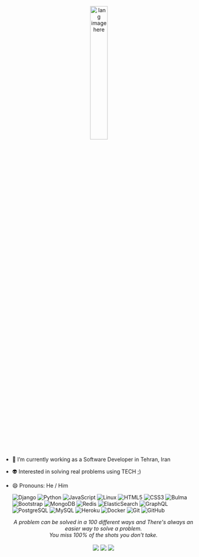 <p align="center"><img width="30%" src="https://github.com/alansmathew/alansmathew/raw/master/lang.gif" alt="lang image here" /></p>


- 🔭 I’m currently working as a Software Developer in Tehran, Iran
- 👽 Interested in solving real problems using TECH ;)
- 😄 Pronouns: He / Him

  ![Django](https://img.shields.io/badge/-Django-black?style=flat-square&logo=django)
  ![Python](https://img.shields.io/badge/-Python-black?style=flat-square&logo=Python)
  ![JavaScript](https://img.shields.io/badge/-JavaScript-black?style=flat-square&logo=javascript)
  ![Linux](https://img.shields.io/badge/-Linux-black?style=flat-square&logo=Linux)
  ![HTML5](https://img.shields.io/badge/-HTML5-E34F26?style=flat-square&logo=html5&logoColor=white)
  ![CSS3](https://img.shields.io/badge/-CSS3-1572B6?style=flat-square&logo=css3)
  ![Bulma](https://img.shields.io/badge/-Bulma-black?style=flat-square&logo=bulma)
  ![Bootstrap](https://img.shields.io/badge/-Bootstrap-563D7C?style=flat-square&logo=bootstrap)
  ![MongoDB](https://img.shields.io/badge/-MongoDB-black?style=flat-square&logo=mongodb)
  ![Redis](https://img.shields.io/badge/-Redis-black?style=flat-square&logo=Redis)
  ![ElasticSearch](https://img.shields.io/badge/-ElasticSearch-005571?style=flat-square&logo=elasticsearch)
  ![GraphQL](https://img.shields.io/badge/-GraphQL-E10098?style=flat-square&logo=graphql)
  ![PostgreSQL](https://img.shields.io/badge/-PostgreSQL-336791?style=flat-square&logo=postgresql)
  ![MySQL](https://img.shields.io/badge/-MySQL-black?style=flat-square&logo=mysql)
  ![Heroku](https://img.shields.io/badge/-Heroku-430098?style=flat-square&logo=heroku)
  ![Docker](https://img.shields.io/badge/-Docker-black?style=flat-square&logo=docker)
  ![Git](https://img.shields.io/badge/-Git-black?style=flat-square&logo=git)
  ![GitHub](https://img.shields.io/badge/-GitHub-181717?style=flat-square&logo=github)

  <p align="center">
     <i>A problem can be solved in a 100 different ways and There's always an easier way to solve a problem.</i>
     <br>
     <i>You miss 100% of the shots you don't take.</i>
     <br>
  <br>
  <a target="_blank" href="https://www.linkedin.com/in/farshad-pr/"><img src="https://img.shields.io/badge/-LinkedIn-0077B5?style=for-the-badge&logo=Linkedin&logoColor=white"></img></a>
  <a target="_blank" href="mailto:0x73am43l@protonmail.ch"><img src="https://img.shields.io/badge/ProtonMail-8B89CC?style=for-the-badge&logo=protonmail&logoColor=white"></img></a>
  <a target="_blank" href="https://medium.com/@0x73am43l"><img src="https://img.shields.io/badge/-Medium-12100E?style=for-the-badge&logo=Medium&logoColor=white"></img></a>
  <a target="_blank" href="https://twitter.com/0x73am43l"><img src="https://img.shields.io/badge/-Twitter-1DA1F2?style=for-the-badge&logo=Twihttps://img.shields.io/badge/ProtonMail-8B89CC?style=for-the-badge&logo=protonmail&logoColor=white
  <br>
  </p>
